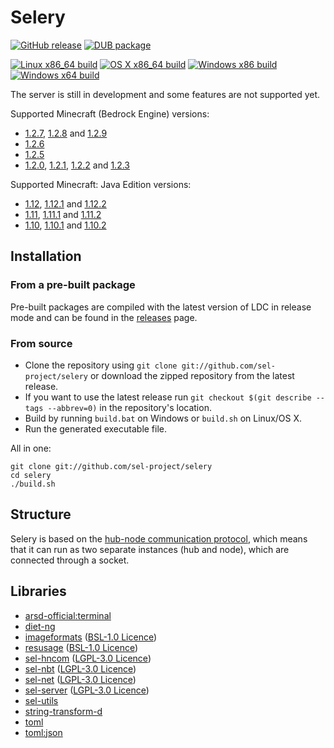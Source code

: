 Selery
======

[![GitHub release](https://img.shields.io/github/release/sel-project/selery.svg)](https://github.com/sel-project/selery/releases)
[![DUB package](https://img.shields.io/dub/v/selery.svg)](https://code.dlang.org/packages/selery)

[![Linux x86_64 build](https://sel-bot.github.io/status/sel-project/selery/linux_x86_64_badge.svg)](https://travis-ci.org/sel-project/selery)
[![OS X x86_64 build](https://sel-bot.github.io/status/sel-project/selery/osx_x86_64_badge.svg)](https://travis-ci.org/sel-project/selery)
[![Windows x86 build](https://sel-bot.github.io/status/sel-project/selery/windows_x86_badge.svg)](https://ci.appveyor.com/project/Kripth/selery)
[![Windows x64 build](https://sel-bot.github.io/status/sel-project/selery/windows_x64_badge.svg)](https://ci.appveyor.com/project/Kripth/selery)

The server is still in development and some features are not supported yet.

Supported Minecraft (Bedrock Engine) versions:
- [1.2.7](https://minecraft.gamepedia.com/Bedrock_Edition_1.2.7), [1.2.8](https://minecraft.gamepedia.com/Bedrock_Edition_1.2.8) and [1.2.9](https://minecraft.gamepedia.com/Bedrock_Edition_1.2.9)
- [1.2.6](https://minecraft.gamepedia.com/Bedrock_Edition_1.2.6)
- [1.2.5](https://minecraft.gamepedia.com/Bedrock_Edition_1.2.5)
- [1.2.0](https://minecraft.gamepedia.com/Bedrock_Edition_1.2), [1.2.1](https://minecraft.gamepedia.com/Bedrock_Edition_1.2.1), [1.2.2](https://minecraft.gamepedia.com/Bedrock_Edition_1.2.2) and [1.2.3](https://minecraft.gamepedia.com/Bedrock_Edition_1.2.3)

Supported Minecraft: Java Edition versions:
- [1.12](https://minecraft.gamepedia.com/1.12), [1.12.1](https://minecraft.gamepedia.com/1.12.1) and [1.12.2](https://minecraft.gamepedia.com/1.12.2)
- [1.11](https://minecraft.gamepedia.com/1.11), [1.11.1](https://minecraft.gamepedia.com/1.11.1) and [1.11.2](https://minecraft.gamepedia.com/1.11.2)
- [1.10](https://minecraft.gamepedia.com/1.10), [1.10.1](https://minecraft.gamepedia.com/1.10.1) and [1.10.2](https://minecraft.gamepedia.com/1.10.2)

## Installation

### From a pre-built package

Pre-built packages are compiled with the latest version of LDC in release mode and can be found in the [releases](https://github.com/sel-project/selery/releases) page.

### From source

- Clone the repository using `git clone git://github.com/sel-project/selery` or download the zipped repository from the latest release.
- If you want to use the latest release run `git checkout $(git describe --tags --abbrev=0)` in the repository's location.
- Build by running `build.bat` on Windows or `build.sh` on Linux/OS X.
- Run the generated executable file.

All in one:
```
git clone git://github.com/sel-project/selery
cd selery
./build.sh
```

## Structure

Selery is based on the [hub-node communication protocol](https://github.com/sel-project/sel-hncom), which means that it can run as two separate instances (hub and node), which are connected through a socket.

## Libraries

- [arsd-official:terminal](https://code.dlang.org/packages/arsd-official%3Aterminal)
- [diet-ng](https://code.dlang.org/packages/diet-ng)
- [imageformats](https://code.dlang.org/packages/imageformats) ([BSL-1.0 Licence](https://github.com/lgvz/imageformats/blob/master/LICENSE))
- [resusage](https://code.dlang.org/packages/resusage) ([BSL-1.0 Licence](https://github.com/FreeSlave/resusage/blob/master/LICENSE_1_0.txt))
- [sel-hncom](https://code.dlang.org/packages/sel-hncom) ([LGPL-3.0 Licence](https://github.com/sel-project/sel-hncom/blob/master/LICENSE))
- [sel-nbt](https://code.dlang.org/packages/sel-nbt) ([LGPL-3.0 Licence](https://github.com/sel-project/sel-nbt/blob/master/LICENSE))
- [sel-net](https://code.dlang.org/packages/sel-net) ([LGPL-3.0 Licence](https://github.com/sel-project/sel-net/blob/master/LICENSE))
- [sel-server](https://code.dlang.org/packages/sel-server) ([LGPL-3.0 Licence](https://github.com/sel-project/sel-server/blob/master/LICENSE))
- [sel-utils](https://code.dlang.org/packages/sel-utils)
- [string-transform-d](https://code.dlang.org/packages/string-transform-d)
- [toml](https://code.dlang.org/packages/toml)
- [toml:json](https://code.dlang.org/packages/toml%3Ajson)
